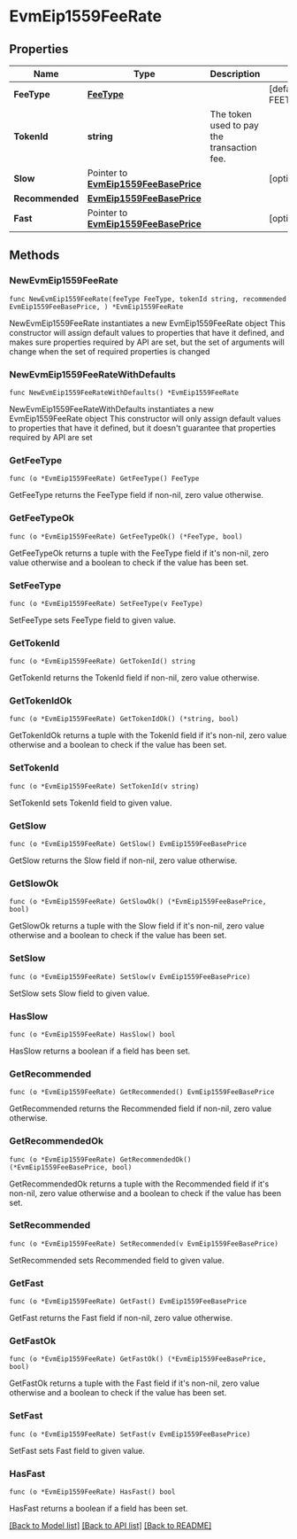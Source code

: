 # EvmEip1559FeeRate

## Properties

Name | Type | Description | Notes
------------ | ------------- | ------------- | -------------
**FeeType** | [**FeeType**](FeeType.md) |  | [default to FEETYPE_EVM_EIP_1559]
**TokenId** | **string** | The token used to pay the transaction fee. | 
**Slow** | Pointer to [**EvmEip1559FeeBasePrice**](EvmEip1559FeeBasePrice.md) |  | [optional] 
**Recommended** | [**EvmEip1559FeeBasePrice**](EvmEip1559FeeBasePrice.md) |  | 
**Fast** | Pointer to [**EvmEip1559FeeBasePrice**](EvmEip1559FeeBasePrice.md) |  | [optional] 

## Methods

### NewEvmEip1559FeeRate

`func NewEvmEip1559FeeRate(feeType FeeType, tokenId string, recommended EvmEip1559FeeBasePrice, ) *EvmEip1559FeeRate`

NewEvmEip1559FeeRate instantiates a new EvmEip1559FeeRate object
This constructor will assign default values to properties that have it defined,
and makes sure properties required by API are set, but the set of arguments
will change when the set of required properties is changed

### NewEvmEip1559FeeRateWithDefaults

`func NewEvmEip1559FeeRateWithDefaults() *EvmEip1559FeeRate`

NewEvmEip1559FeeRateWithDefaults instantiates a new EvmEip1559FeeRate object
This constructor will only assign default values to properties that have it defined,
but it doesn't guarantee that properties required by API are set

### GetFeeType

`func (o *EvmEip1559FeeRate) GetFeeType() FeeType`

GetFeeType returns the FeeType field if non-nil, zero value otherwise.

### GetFeeTypeOk

`func (o *EvmEip1559FeeRate) GetFeeTypeOk() (*FeeType, bool)`

GetFeeTypeOk returns a tuple with the FeeType field if it's non-nil, zero value otherwise
and a boolean to check if the value has been set.

### SetFeeType

`func (o *EvmEip1559FeeRate) SetFeeType(v FeeType)`

SetFeeType sets FeeType field to given value.


### GetTokenId

`func (o *EvmEip1559FeeRate) GetTokenId() string`

GetTokenId returns the TokenId field if non-nil, zero value otherwise.

### GetTokenIdOk

`func (o *EvmEip1559FeeRate) GetTokenIdOk() (*string, bool)`

GetTokenIdOk returns a tuple with the TokenId field if it's non-nil, zero value otherwise
and a boolean to check if the value has been set.

### SetTokenId

`func (o *EvmEip1559FeeRate) SetTokenId(v string)`

SetTokenId sets TokenId field to given value.


### GetSlow

`func (o *EvmEip1559FeeRate) GetSlow() EvmEip1559FeeBasePrice`

GetSlow returns the Slow field if non-nil, zero value otherwise.

### GetSlowOk

`func (o *EvmEip1559FeeRate) GetSlowOk() (*EvmEip1559FeeBasePrice, bool)`

GetSlowOk returns a tuple with the Slow field if it's non-nil, zero value otherwise
and a boolean to check if the value has been set.

### SetSlow

`func (o *EvmEip1559FeeRate) SetSlow(v EvmEip1559FeeBasePrice)`

SetSlow sets Slow field to given value.

### HasSlow

`func (o *EvmEip1559FeeRate) HasSlow() bool`

HasSlow returns a boolean if a field has been set.

### GetRecommended

`func (o *EvmEip1559FeeRate) GetRecommended() EvmEip1559FeeBasePrice`

GetRecommended returns the Recommended field if non-nil, zero value otherwise.

### GetRecommendedOk

`func (o *EvmEip1559FeeRate) GetRecommendedOk() (*EvmEip1559FeeBasePrice, bool)`

GetRecommendedOk returns a tuple with the Recommended field if it's non-nil, zero value otherwise
and a boolean to check if the value has been set.

### SetRecommended

`func (o *EvmEip1559FeeRate) SetRecommended(v EvmEip1559FeeBasePrice)`

SetRecommended sets Recommended field to given value.


### GetFast

`func (o *EvmEip1559FeeRate) GetFast() EvmEip1559FeeBasePrice`

GetFast returns the Fast field if non-nil, zero value otherwise.

### GetFastOk

`func (o *EvmEip1559FeeRate) GetFastOk() (*EvmEip1559FeeBasePrice, bool)`

GetFastOk returns a tuple with the Fast field if it's non-nil, zero value otherwise
and a boolean to check if the value has been set.

### SetFast

`func (o *EvmEip1559FeeRate) SetFast(v EvmEip1559FeeBasePrice)`

SetFast sets Fast field to given value.

### HasFast

`func (o *EvmEip1559FeeRate) HasFast() bool`

HasFast returns a boolean if a field has been set.


[[Back to Model list]](../README.md#documentation-for-models) [[Back to API list]](../README.md#documentation-for-api-endpoints) [[Back to README]](../README.md)


